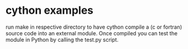 # cython examples

run make in respective directory to have cython compile a (c or fortran) source code into an external module. Once compiled you can test the module in Python by calling the test.py script.
